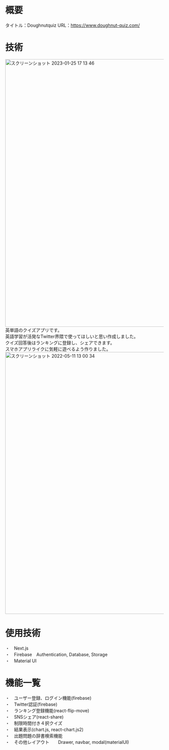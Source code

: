 <h1>概要</h1>

タイトル：Doughnutquiz
URL：https://www.doughnut-quiz.com/  

<h1>技術</h1>
<img width="849" alt="スクリーンショット 2023-01-25 17 13 46" src="https://user-images.githubusercontent.com/100462205/214512041-b9a5513b-077b-4af9-a0d8-4e9c47c41859.png">


<br>
英単語のクイズアプリです。<br>
英語学習が活発なTwitter界隈で使ってほしいと思い作成しました。<br>
クイズ回答後はランキングに登録し、シェアできます。<br>
スマホアプリライクに気軽に遊べるよう作りました。<br>

<img width="831" alt="スクリーンショット 2022-05-11 13 00 34" src="https://user-images.githubusercontent.com/100462205/167766597-10102377-7fc4-4ef1-b6f7-39f467cdd6ef.png">


<h1>使用技術</h1>
・　Next.js<br>
・　Firebase　Authentication, Database, Storage<br>
・　Material UI<br>

<h1>機能一覧</h1>  
・　ユーザー登録、ログイン機能(firebase)<br>
・　Twitter認証(firebase)<br>
・　ランキング登録機能(react-flip-move)<br>
・　SNSシェア(react-share)<br>
・　制限時間付き４択クイズ<br>
・　結果表示(chart.js, react-chart.js2)<br>
・　出題問題の辞書検索機能<br>
・　その他レイアウト　　Drawer, navbar, modal(materialUI)<br>


